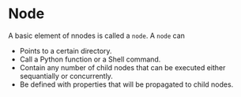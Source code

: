 # Node

A basic element of nnodes is called a ```node```. A ```node``` can

- Points to a certain directory.
- Call a Python function or a Shell command.
- Contain any number of child nodes that can be executed either sequantially or concurrently.
- Be defined with properties that will be propagated to child nodes.